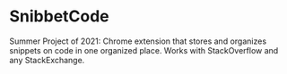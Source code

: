 # SnibbetCode
Summer Project of 2021: Chrome extension that stores and organizes snippets on code in one organized place. Works with StackOverflow and any StackExchange. 
